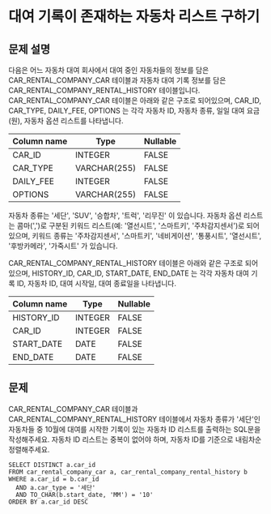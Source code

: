 # 대여 기록이 존재하는 자동차 리스트 구하기

## 문제 설명
다음은 어느 자동차 대여 회사에서 대여 중인 자동차들의 정보를 담은 CAR_RENTAL_COMPANY_CAR 테이블과 자동차 대여 기록 정보를 담은 CAR_RENTAL_COMPANY_RENTAL_HISTORY 테이블입니다. CAR_RENTAL_COMPANY_CAR 테이블은 아래와 같은 구조로 되어있으며, CAR_ID, CAR_TYPE, DAILY_FEE, OPTIONS 는 각각 자동차 ID, 자동차 종류, 일일 대여 요금(원), 자동차 옵션 리스트를 나타냅니다.

| Column name | Type         | Nullable |
|-------------|--------------|----------|
| CAR_ID      | INTEGER      | FALSE    |
| CAR_TYPE    | VARCHAR(255) | FALSE    |
| DAILY_FEE   | INTEGER      | FALSE    |
| OPTIONS     | VARCHAR(255) | FALSE    |

자동차 종류는 '세단', 'SUV', '승합차', '트럭', '리무진' 이 있습니다. 자동차 옵션 리스트는 콤마(',')로 구분된 키워드 리스트(예: '열선시트', '스마트키', '주차감지센서')로 되어있으며, 키워드 종류는 '주차감지센서', '스마트키', '네비게이션', '통풍시트', '열선시트', '후방카메라', '가죽시트' 가 있습니다.

CAR_RENTAL_COMPANY_RENTAL_HISTORY 테이블은 아래와 같은 구조로 되어있으며, HISTORY_ID, CAR_ID, START_DATE, END_DATE 는 각각 자동차 대여 기록 ID, 자동차 ID, 대여 시작일, 대여 종료일을 나타냅니다.

| Column name | Type    | Nullable |
|-------------|---------|----------|
| HISTORY_ID  | INTEGER | FALSE    |
| CAR_ID      | INTEGER | FALSE    |
| START_DATE  | DATE    | FALSE    |
| END_DATE    | DATE    | FALSE    |


## 문제
CAR_RENTAL_COMPANY_CAR 테이블과 CAR_RENTAL_COMPANY_RENTAL_HISTORY 테이블에서 자동차 종류가 '세단'인 자동차들 중 10월에 대여를 시작한 기록이 있는 자동차 ID 리스트를 출력하는 SQL문을 작성해주세요. 
자동차 ID 리스트는 중복이 없어야 하며, 자동차 ID를 기준으로 내림차순 정렬해주세요.


```oracle
SELECT DISTINCT a.car_id
FROM car_rental_company_car a, car_rental_company_rental_history b
WHERE a.car_id = b.car_id
  AND a.car_type = '세단'
  AND TO_CHAR(b.start_date, 'MM') = '10'
ORDER BY a.car_id DESC
```